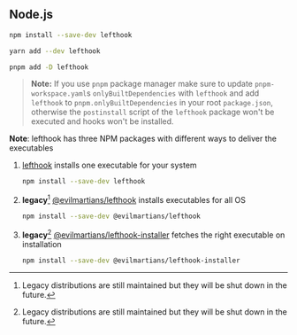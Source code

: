 ## Node.js

```bash
npm install --save-dev lefthook
```

```bash
yarn add --dev lefthook
```

```bash
pnpm add -D lefthook
```

> **Note:** If you use `pnpm` package manager make sure to update `pnpm-workspace.yaml`s `onlyBuiltDependencies` with `lefthook` and add `lefthook` to `pnpm.onlyBuiltDependencies` in your root `package.json`, otherwise the `postinstall` script of the `lefthook` package won't be executed and hooks won't be installed.

**Note**: lefthook has three NPM packages with different ways to deliver the executables

 1. [lefthook](https://www.npmjs.com/package/lefthook) installs one executable for your system

    ```bash
    npm install --save-dev lefthook
    ```

 1. **legacy**[^1] [@evilmartians/lefthook](https://www.npmjs.com/package/@evilmartians/lefthook)  installs executables for all OS

    ```bash
    npm install --save-dev @evilmartians/lefthook
    ```

 1. **legacy**[^1] [@evilmartians/lefthook-installer](https://www.npmjs.com/package/@evilmartians/lefthook-installer) fetches the right executable on installation

    ```bash
    npm install --save-dev @evilmartians/lefthook-installer
    ```
[^1]: Legacy distributions are still maintained but they will be shut down in the future.
